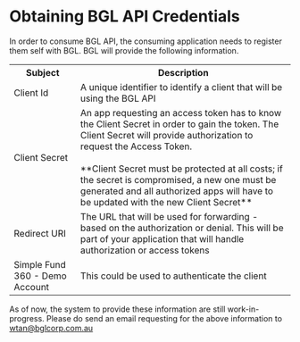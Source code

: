 # Obtaining BGL API Credentials

In order to consume BGL API, the consuming application needs to register them self with BGL.  BGL will provide the following information.

<table>
    <tr>
        <th>Subject</th>
        <th>Description</th>
    </tr>
    <tr>
        <td>Client Id</td>
        <td>A unique identifier to identify a client that will be using the BGL API</td>
    </tr>
    <tr>
        <td>Client Secret</td>
        <td>An app requesting an access token has to know the Client Secret in order to gain the token. The Client Secret will provide authorization to request the Access Token.  <br><br> **Client Secret must be protected at all costs; if the secret is compromised, a new one must be generated and all authorized apps will have to be updated with the new Client Secret**</td>
    </tr>
    <tr>
        <td>Redirect URI</td>
        <td>The URL that will be used for forwarding - based on the authorization or denial. This will be part of your application that will handle authorization or access tokens</td>
    </tr>
    <tr>
        <td>Simple Fund 360 - Demo Account</td>
        <td>This could be used to authenticate the client</td>
    </tr>
</table>

As of now, the system to provide these information are still work-in-progress.  Please do send an email requesting for the above information to wtan@bglcorp.com.au
